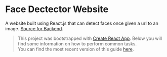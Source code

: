 #  Face Dectector Website 

A website built using React.js that can detect faces once given a url to an image. 
[Source for Backend](https://github.com/alexxbull/Face-Dectector-Backend).

> This project was bootstrapped with [Create React App](https://github.com/facebookincubator/create-react-app).
Below you will find some information on how to perform common tasks.<br>
You can find the most recent version of this guide [here](https://github.com/facebookincubator/create-react-app/blob/master/packages/react-scripts/template/README.md).
